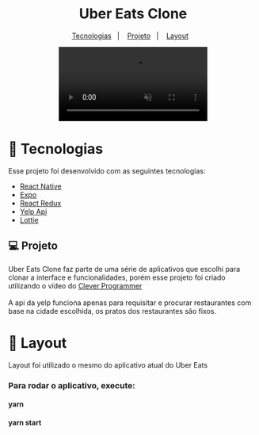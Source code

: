 
  
  <h1 align="center">
    Uber Eats Clone
</h1>

<p align="center">
  <a href="#tecnologias">Tecnologias</a>&nbsp;&nbsp;&nbsp;|&nbsp;&nbsp;&nbsp;
  <a href="#-projeto">Projeto</a>&nbsp;&nbsp;&nbsp;|&nbsp;&nbsp;&nbsp;
  <a href="#-layout">Layout</a>&nbsp;&nbsp;&nbsp;
</p>


<div  align="center">
<video autplay muted src="https://user-images.githubusercontent.com/67429807/163007258-3db07b11-9688-4569-be1b-82d1c6b4b4b0.mp4">

</div>

<h1 id="tecnologias"> 🚀 Tecnologias</h1>

Esse projeto foi desenvolvido com as seguintes tecnologias:

- [React Native ](https://nodejs.org/en/)
- [Expo](https://docs.expo.dev/)
- [React Redux](https://react-redux.js.org/)
- [Yelp Api](https://yelp.com/)
- [Lottie](https://airbnb.io/lottie/#/)
  
## 💻 Projeto
Uber Eats Clone faz parte de uma série de aplicativos que escolhi para clonar a interface e funcionalidades, porém esse projeto foi criado utilizando o vídeo do [Clever Programmer](https://www.youtube.com/watch?v=jmvbhuJXFow) <br/> <br/>
<span>A api da yelp funciona apenas para requisitar e procurar restaurantes com base na cidade escolhida, os pratos dos restaurantes são fixos.</span>

<h1>🔖 Layout</h1>
Layout foi utilizado o mesmo do aplicativo atual do Uber Eats

<h3>Para rodar o aplicativo, execute:</h3>
<h4>yarn</h4>
<h4>yarn start  </h4>

